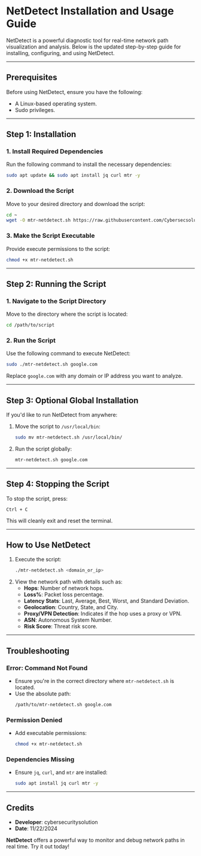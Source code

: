# **NetDetect Installation and Usage Guide**

NetDetect is a powerful diagnostic tool for real-time network path visualization and analysis. Below is the updated step-by-step guide for installing, configuring, and using NetDetect.

---

## **Prerequisites**
Before using NetDetect, ensure you have the following:
- A Linux-based operating system.
- Sudo privileges.

---

## **Step 1: Installation**
### **1. Install Required Dependencies**
Run the following command to install the necessary dependencies:
```bash
sudo apt update && sudo apt install jq curl mtr -y
```

### **2. Download the Script**
Move to your desired directory and download the script:
```bash
cd ~
wget -O mtr-netdetect.sh https://raw.githubusercontent.com/Cybersecsolution/NetDetect/refs/heads/main/mtr-netdetect.sh
```

### **3. Make the Script Executable**
Provide execute permissions to the script:
```bash
chmod +x mtr-netdetect.sh
```

---

## **Step 2: Running the Script**
### **1. Navigate to the Script Directory**
Move to the directory where the script is located:
```bash
cd /path/to/script
```

### **2. Run the Script**
Use the following command to execute NetDetect:
```bash
sudo ./mtr-netdetect.sh google.com
```
Replace `google.com` with any domain or IP address you want to analyze.

---

## **Step 3: Optional Global Installation**
If you'd like to run NetDetect from anywhere:
1. Move the script to `/usr/local/bin`:
   ```bash
   sudo mv mtr-netdetect.sh /usr/local/bin/
   ```
2. Run the script globally:
   ```bash
   mtr-netdetect.sh google.com
   ```

---

## **Step 4: Stopping the Script**
To stop the script, press:
```text
Ctrl + C
```
This will cleanly exit and reset the terminal.

---

## **How to Use NetDetect**
1. Execute the script:
   ```bash
   ./mtr-netdetect.sh <domain_or_ip>
   ```
2. View the network path with details such as:
   - **Hops**: Number of network hops.
   - **Loss%**: Packet loss percentage.
   - **Latency Stats**: Last, Average, Best, Worst, and Standard Deviation.
   - **Geolocation**: Country, State, and City.
   - **Proxy/VPN Detection**: Indicates if the hop uses a proxy or VPN.
   - **ASN**: Autonomous System Number.
   - **Risk Score**: Threat risk score.

---

## **Troubleshooting**
### **Error: Command Not Found**
- Ensure you're in the correct directory where `mtr-netdetect.sh` is located.
- Use the absolute path:
  ```bash
  /path/to/mtr-netdetect.sh google.com
  ```

### **Permission Denied**
- Add executable permissions:
  ```bash
  chmod +x mtr-netdetect.sh
  ```

### **Dependencies Missing**
- Ensure `jq`, `curl`, and `mtr` are installed:
  ```bash
  sudo apt install jq curl mtr -y
  ```

---

## **Credits**
- **Developer**: cybersecuritysolution
- **Date**: 11/22/2024

**NetDetect** offers a powerful way to monitor and debug network paths in real time. Try it out today!
``` 

